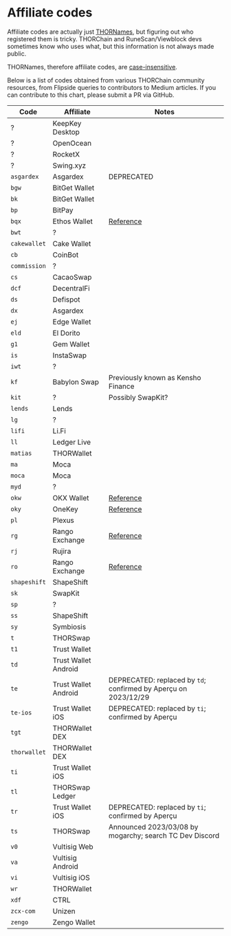 # Affiliate codes

Affiliate codes are actually just [THORNames], but figuring out who registered
them is tricky.  THORChain and RuneScan/Viewblock devs sometimes know who uses
what, but this information is not always made public.

THORNames, therefore affiliate codes, are [case-insensitive][1].

Below is a list of codes obtained from various THORChain community resources,
from Flipside queries to contributors to Medium articles.  If you can contribute
to this chart, please submit a PR via GitHub.

| Code         | Affiliate            | Notes |
| ------------ | -------------------- | ----- |
| ?            | KeepKey Desktop      | |
| ?            | OpenOcean            | |
| ?            | RocketX              | |
| ?            | Swing.xyz            | |
| `asgardex`   | Asgardex             | DEPRECATED |
| `bgw`        | BitGet Wallet        | |
| `bk`         | BitGet Wallet        | |
| `bp`         | BitPay               | |
| `bqx`        | Ethos Wallet         | [Reference][2] |
| `bwt`        | ?                    | |
| `cakewallet` | Cake Wallet          | |
| `cb`         | CoinBot              | |
| `commission` | ?                    | |
| `cs`         | CacaoSwap            | |
| `dcf`        | DecentralFi          | |
| `ds`         | Defispot             | |
| `dx`         | Asgardex             | |
| `ej`         | Edge Wallet          | |
| `eld`        | El Dorito            | |
| `g1`         | Gem Wallet           | |
| `is`         | InstaSwap            | |
| `iwt`        | ?                    | |
| `kf`         | Babylon Swap         | Previously known as Kensho Finance |
| `kit`        | ?                    | Possibly SwapKit? |
| `lends`      | Lends                | |
| `lg`         | ?                    | |
| `lifi`       | Li.Fi                | |
| `ll`         | Ledger Live          | |
| `matias`     | THORWallet           | |
| `ma`         | Moca                 | |
| `moca`       | Moca                 | |
| `myd`        | ?                    | |
| `okw`        | OKX Wallet           | [Reference][2] |
| `oky`        | OneKey               | [Reference][2] |
| `pl`         | Plexus               | |
| `rg`         | Rango Exchange       | [Reference][3] |
| `rj`         | Rujira               | |
| `ro`         | Rango Exchange       | [Reference][4] |
| `shapeshift` | ShapeShift           | |
| `sk`         | SwapKit              | |
| `sp`         | ?                    | |
| `ss`         | ShapeShift           | |
| `sy`         | Symbiosis            | |
| `t`          | THORSwap             | |
| `t1`         | Trust Wallet         | |
| `td`         | Trust Wallet Android | |
| `te`         | Trust Wallet Android | DEPRECATED: replaced by `td`; confirmed by Aperçu on 2023/12/29 |
| `te-ios`     | Trust Wallet iOS     | DEPRECATED: replaced by `ti`; confirmed by Aperçu |
| `tgt`        | THORWallet DEX       | |
| `thorwallet` | THORWallet DEX       | |
| `ti`         | Trust Wallet iOS     | |
| `tl`         | THORSwap Ledger      | |
| `tr`         | Trust Wallet iOS     | DEPRECATED: replaced by `ti`; confirmed by Aperçu |
| `ts`         | THORSwap             | Announced 2023/03/08 by mogarchy; search TC Dev Discord |
| `v0`         | Vultisig Web         | |
| `va`         | Vultisig Android     | |
| `vi`         | Vultisig iOS         | |
| `wr`         | THORWallet           | |
| `xdf`        | CTRL                 | |
| `zcx-com`    | Unizen               | |
| `zengo`      | Zengo Wallet         | |

[THORNames]: https://docs.thorchain.org/how-it-works/thorchain-name-service
[1]: https://discord.com/channels/831398059484250142/831398279639859270/1270355067115147295
[2]: https://discord.com/channels/838986635756044328/1277323122147721386
[3]: https://discord.com/channels/838986635756044328/1160243572637966386
[4]: https://discord.com/channels/838986635756044328/1336891243061313587/1336913446372900914
